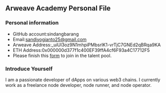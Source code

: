 ## Arweave Academy Personal File

### Personal information

- GitHub account:sindangbarang
- Email:sandiyogianto25@gmail.com
- Arweave Address:_uiUl3oz9N1mhpiPMbsrlK1-vrTjC7GNEd2qBRqa9KA
- ETH Address:0x000000d377f1c400EF39ffA4cf6F93a4C17712F5
- Please finish this [form](https://docs.google.com/forms/d/e/1FAIpQLSfWA5fIIcBgmRppm3jNz5vmf9Mai_QMVil-2pO4r7YKn_Zhtw/viewform?usp=sf_link) to join in the talent pool.

### Introduce Yourself
I am a passionate developer of dApps on various web3 chains. I currently work as a freelance node developer, node runner, and node operator.



